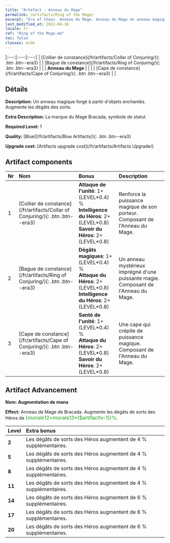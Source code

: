 ```yaml
---
title: "Artefact - Anneau du Mage"
permalink: /artifacts/Ring of the Mage/
excerpt: "Era of Chaos  Anneau du Mage. Anneau du Mage Un anneau magique forgé à partir d'objets enchantés. Augmente les dégâts des sorts."
last_modified_at: 2021-04-16
locale: fr
ref: "Ring of the Mage.md"
toc: false
classes: wide
---
```


  |:---:|:---:|:---:| 
  | [Collier de constance](/fr/artifacts/Collar of Conjuring/){: .btn .btn--era3} |   | [Bague de constance](/fr/artifacts/Ring of Conjuring/){: .btn .btn--era3} | 
  |   | **Anneau du Mage** |  | 
  |   | [Cape de constance](/fr/artifacts/Cape of Conjuring/){: .btn .btn--era3} |   | 


## Détails

 **Description:** Un anneau magique forgé à partir d'objets enchantés. Augmente les dégâts des sorts.

 **Extra Description:** La marque du Mage Bracada, symbole de statut

 **Required Level:** 1

 **Quality:** [Blue](/fr/artifacts/Blue Artifacts/){: .btn .btn--era3}

 **Upgrade cost:** [Artifacts upgrade cost](/fr/artifacts/Artifacts Upgrade/)



## Artifact components

  | Nr |    Nom    |   Bonus | Description | 
  |:---|:-----------|:--------|:------------| 
  | 1 | [Collier de constance](/fr/artifacts/Collar of Conjuring/){: .btn .btn--era3} | **Attaque de l'unité**: 1+(LEVEL\*0.4) %<br/>**Intelligence du Héros**: 2+(LEVEL\*0.8)<br/>**Savoir du Héros**: 2+(LEVEL\*0.8) | Renforce la puissance magique de son porteur. Composant de l'Anneau du Mage. | 
  | 2 | [Bague de constance](/fr/artifacts/Ring of Conjuring/){: .btn .btn--era3} | **Dégâts magiques**: 1+(LEVEL\*0.4) %<br/>**Attaque du Héros**: 2+(LEVEL\*0.8)<br/>**Intelligence du Héros**: 2+(LEVEL\*0.8) | Un anneau mystérieux imprégné d'une puissante magie. Composant de l'Anneau du Mage. | 
  | 3 | [Cape de constance](/fr/artifacts/Cape of Conjuring/){: .btn .btn--era3} | **Santé de l'unité**: 1+(LEVEL\*0.4) %<br/>**Attaque du Héros**: 2+(LEVEL\*0.8)<br/>**Savoir du Héros**: 2+(LEVEL\*0.8) | Une cape qui crépite de puissance magique. Composant de l'Anneau du Mage. | 


## Artifact Advancement

 **Nom: Augmentation de mana**

 **Effect:** Anneau de Mage de Bracada. Augmente les dégâts de sorts des Héros de <span style="color: #1ca216;font-size:16px">{$morale12+$morale13*($artifactlv-1)}%</span>.

  |  Level  |    Extra bonus  | 
  |:--------|:----------------| 
  | **2** | Les dégâts de sorts des Héros augmentent de 4 % supplémentaires. | 
  | **5** | Les dégâts de sorts des Héros augmentent de 4 % supplémentaires. | 
  | **8** | Les dégâts de sorts des Héros augmentent de 4 % supplémentaires. | 
  | **11** | Les dégâts de sorts des Héros augmentent de 4 % supplémentaires. | 
  | **14** | Les dégâts de sorts des Héros augmentent de 6 % supplémentaires. | 
  | **17** | Les dégâts de sorts des Héros augmentent de 6 % supplémentaires. | 
  | **20** | Les dégâts de sorts des Héros augmentent de 6 % supplémentaires. | 
